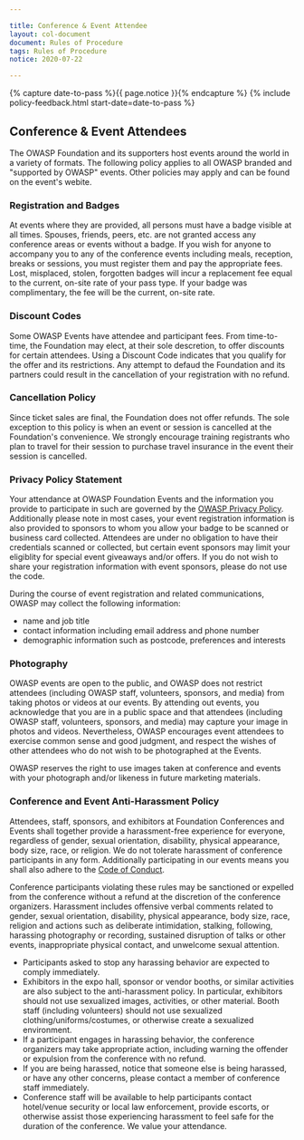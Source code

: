 ```yaml
---

title: Conference & Event Attendee
layout: col-document
document: Rules of Procedure
tags: Rules of Procedure
notice: 2020-07-22

---
```


{% capture date-to-pass %}{{ page.notice }}{% endcapture %}
{% include policy-feedback.html start-date=date-to-pass %}

## Conference & Event Attendees

The OWASP Foundation and its supporters host events around the world in a variety of formats. The following policy applies to all OWASP branded and "supported by OWASP" events. Other policies may apply and can be found on the event's webite.
 
### Registration and Badges
At events where they are provided, all persons must have a badge visible at all times. Spouses, friends, peers, etc. are not granted access any conference areas or events without a badge. If you wish for anyone to accompany you to any of the conference events including meals, reception, breaks or sessions, you must register them and pay the appropriate fees. Lost, misplaced, stolen, forgotten badges will incur a replacement fee equal to the current, on-site rate of your pass type. If your badge was complimentary, the fee will be the current, on-site rate.

### Discount Codes
Some OWASP Events have attendee and participant fees. From time-to-time, the Foundation may elect, at their sole descretion, to offer discounts for certain attendees. Using a Discount Code indicates that you qualify for the offer and its restrictions. Any attempt to defaud the Foundation and its partners could result in the cancellation of your registration with no refund.

### Cancellation Policy
Since ticket sales are final, the Foundation does not offer refunds. The sole exception to this policy is when an event or session is cancelled at the Foundation's convenience. We strongly encourage training registrants who plan to travel for their session to purchase travel insurance in the event their session is cancelled.

### Privacy Policy Statement
Your attendance at OWASP Foundation Events and the information you provide to participate in such are governed by the [OWASP Privacy Policy](/www-policy/operational/privacy). Additionally please note in most cases, your event registration information is also provided to sponsors to whom you allow your badge to be scanned or business card collected.  Attendees are under no obligation to have their credentials scanned or collected, but certain event sponsors may limit your eligiblity for special event giveaways and/or offers. If you do not wish to share your registration information with event sponsors, please do not use the code.

During the course of event registration and related communications, OWASP may collect the following information:
- name and job title
- contact information including email address and phone number
- demographic information such as postcode, preferences and interests
 
### Photography
OWASP events are open to the public, and OWASP does not restrict attendees (including OWASP staff, volunteers, sponsors, and media) from taking photos or videos at our events. By attending out events, you acknowledge that you are in a public space and that attendees  (including OWASP staff, volunteers, sponsors, and media) may capture your image in photos and videos.  Nevertheless, OWASP encourages event attendees to exercise common sense and good judgment, and respect the wishes of other attendees who do not wish to be photographed at the Events.
 
OWASP reserves the right to use images taken at conference and events with your photograph and/or likeness in future marketing materials.

### Conference and Event Anti-Harassment Policy

Attendees, staff, sponsors, and exhibitors at Foundation Conferences and Events shall together provide a harassment-free experience for everyone, regardless of gender, sexual orientation, disability, physical appearance, body size, race, or religion. We do not tolerate harassment of conference participants in any form. Additionally participating in our events means you shall also adhere to the [Code of Conduct](/www-policy/operational/code-of-conduct).

Conference participants violating these rules may be sanctioned or expelled from the conference without a refund at the discretion of the conference organizers. Harassment includes offensive verbal comments related to gender, sexual orientation, disability, physical appearance, body size, race, religion and actions such as deliberate intimidation, stalking, following, harassing photography or recording, sustained disruption of talks or other events, inappropriate physical contact, and unwelcome sexual attention.
- Participants asked to stop any harassing behavior are expected to comply immediately.
- Exhibitors in the expo hall, sponsor or vendor booths, or similar activities are also subject to the anti-harassment policy. In particular, exhibitors should not use sexualized images, activities, or other material. Booth staff (including volunteers) should not use sexualized clothing/uniforms/costumes, or otherwise create a sexualized environment.
- If a participant engages in harassing behavior, the conference organizers may take appropriate action, including warning the offender or expulsion from the conference with no refund.
- If you are being harassed, notice that someone else is being harassed, or have any other concerns, please contact a member of conference staff immediately.
- Conference staff will be available to help participants contact hotel/venue security or local law enforcement, provide escorts, or otherwise assist those experiencing harassment to feel safe for the duration of the conference. We value your attendance.
